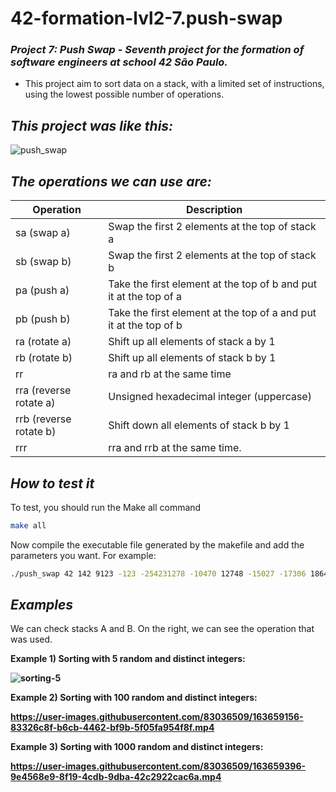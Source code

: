 # 42-formation-lvl2-7.push-swap

### _Project 7: Push Swap - Seventh project for the formation of software engineers at school 42 São Paulo._

- This project aim to sort data on a stack, with a limited set of instructions, using the lowest possible number of operations. 

## _This project was like this:_

![push_swap](https://user-images.githubusercontent.com/83036509/163658386-4b62a6f3-13d3-4a1b-be12-c2e37d695f37.gif)

## _The operations we can use are:_

| Operation             | Description                                                       |
|-----------------------|-------------------------------------------------------------------|
| sa (swap a)           | Swap the first 2 elements at the top of stack a                   |
| sb (swap b)           | Swap the first 2 elements at the top of stack b                   |
| pa (push a)           | Take the first element at the top of b and put it at the top of a |
| pb (push b)           | Take the first element at the top of a and put it at the top of b |
| ra (rotate a)         | Shift up all elements of stack a by 1                             |
| rb (rotate b)         | Shift up all elements of stack b by 1                             |
| rr                    | ra and rb at the same time                                        |
| rra (reverse rotate a)| Unsigned hexadecimal integer (uppercase)                          |
| rrb (reverse rotate b)| Shift down all elements of stack b by 1                           |
| rrr                   | rra and rrb at the same time.                                     |

## _How to test it_

To test, you should run the Make all command
  
```bash
make all
```

Now compile the executable file generated by the makefile and add the parameters you want. For example:
  
```bash
./push_swap 42 142 9123 -123 -254231278 -10470 12748 -15027 -17306 1864
```

## _Examples_

We can check stacks A and B. On the right, we can see the operation that was used.

<b>Example 1) Sorting with 5 random and distinct integers:<b>
  
![sorting-5](https://user-images.githubusercontent.com/83036509/163658759-5aff900e-a2b8-4dcb-9eb5-3d5a5f3b88cc.gif)
  
<b>Example 2) Sorting with 100 random and distinct integers:<b>

https://user-images.githubusercontent.com/83036509/163659156-83326c8f-b6cb-4462-bf9b-5f05fa954f8f.mp4

<b>Example 3) Sorting with 1000 random and distinct integers:<b>

https://user-images.githubusercontent.com/83036509/163659396-9e4568e9-8f19-4cdb-9dba-42c2922cac6a.mp4
  
